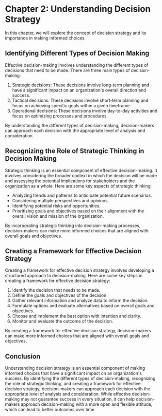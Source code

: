 Chapter 2: Understanding Decision Strategy
==========================================

In this chapter, we will explore the concept of decision strategy and its importance in making informed choices.

Identifying Different Types of Decision Making
----------------------------------------------

Effective decision-making involves understanding the different types of decisions that need to be made. There are three main types of decision-making:

1. Strategic decisions: These decisions involve long-term planning and have a significant impact on an organization's overall direction and success.
2. Tactical decisions: These decisions involve short-term planning and focus on achieving specific goals within a given timeframe.
3. Operational decisions: These decisions involve day-to-day activities and focus on optimizing processes and procedures.

By understanding the different types of decision-making, decision-makers can approach each decision with the appropriate level of analysis and consideration.

Recognizing the Role of Strategic Thinking in Decision Making
-------------------------------------------------------------

Strategic thinking is an essential component of effective decision-making. It involves considering the broader context in which the decision will be made and assessing the potential implications for stakeholders and the organization as a whole. Here are some key aspects of strategic thinking:

* Analyzing trends and patterns to anticipate potential future scenarios.
* Considering multiple perspectives and opinions.
* Identifying potential risks and opportunities.
* Prioritizing goals and objectives based on their alignment with the overall vision and mission of the organization.

By incorporating strategic thinking into decision-making processes, decision-makers can make more informed choices that are aligned with overall goals and objectives.

Creating a Framework for Effective Decision Strategy
----------------------------------------------------

Creating a framework for effective decision strategy involves developing a structured approach to decision-making. Here are some key steps in creating a framework for effective decision strategy:

1. Identify the decision that needs to be made.
2. Define the goals and objectives of the decision.
3. Gather relevant information and analyze data to inform the decision.
4. Formulate options and evaluate alternatives based on overall goals and objectives.
5. Choose and implement the best option with intention and clarity.
6. Monitor and evaluate the outcome of the decision.

By creating a framework for effective decision strategy, decision-makers can make more informed choices that are aligned with overall goals and objectives.

Conclusion
----------

Understanding decision strategy is an essential component of making informed choices that have a significant impact on an organization's success. By identifying the different types of decision-making, recognizing the role of strategic thinking, and creating a framework for effective decision strategy, decision-makers can approach each decision with the appropriate level of analysis and consideration. While effective decision-making may not guarantee success in every situation, it can help decision-makers approach decision-making with a more open and flexible attitude, which can lead to better outcomes over time.
